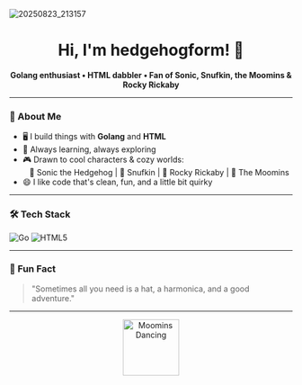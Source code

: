<!-- hedgehogform's GitHub Profile README -->

![20250823_213157](https://github.com/user-attachments/assets/8a34ee09-fa9f-41c8-a523-b5cc227cc75a)

<h1 align="center">Hi, I'm hedgehogform! 🦔</h1>

<p align="center">
  <b>Golang enthusiast • HTML dabbler • Fan of Sonic, Snufkin, the Moomins & Rocky Rickaby</b>
</p>

---

### 🚀 About Me

- 🖥️ I build things with **Golang** and **HTML**
- 🌱 Always learning, always exploring
- 🎮 Drawn to cool characters & cozy worlds:  
  &nbsp;&nbsp;&nbsp;🦔 Sonic the Hedgehog | 🎩 Snufkin | 🐻 Rocky Rickaby | 🐸 The Moomins
- 😄 I like code that's clean, fun, and a little bit quirky

---

### 🛠️ Tech Stack

![Go](https://img.shields.io/badge/-Golang-00ADD8?logo=go&logoColor=white&style=flat)
![HTML5](https://img.shields.io/badge/-HTML5-E34F26?logo=html5&logoColor=white&style=flat)

---

### 🌟 Fun Fact

> "Sometimes all you need is a hat, a harmonica, and a good adventure."

---

<p align="center">
  <img src="https://media.giphy.com/media/giJ3aJw9c3pOE/giphy.gif" width="100" alt="Moomins Dancing">
</p>
